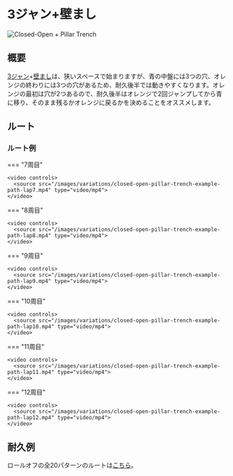 # 3ジャン+壁まし

![Closed-Open + Pillar Trench](../images/variations/closed-open-pillar-trench.jpg)

## 概要

[3ジャン](../rolls/closed-open-open-closed.md#orange)+[壁まし](../rolls/pillar-trench.md)は、狭いスペースで始まりますが、青の中盤には3つの穴、オレンジの終わりには3つの穴があるため、耐久後半では動きやすくなります。オレンジの最初は穴が2つあるので、耐久後半はオレンジで2回ジャンプしてから青に移り、そのまま残るかオレンジに戻るかを決めることをオススメします。

## ルート

### ルート例

=== "7周目"

    <video controls>
      <source src="/images/variations/closed-open-pillar-trench-example-path-lap7.mp4" type="video/mp4">
    </video>

=== "8周目"

    <video controls>
      <source src="/images/variations/closed-open-pillar-trench-example-path-lap8.mp4" type="video/mp4">
    </video>

=== "9周目"

    <video controls>
      <source src="/images/variations/closed-open-pillar-trench-example-path-lap9.mp4" type="video/mp4">
    </video>

=== "10周目"

    <video controls>
      <source src="/images/variations/closed-open-pillar-trench-example-path-lap10.mp4" type="video/mp4">
    </video>

=== "11周目"

    <video controls>
      <source src="/images/variations/closed-open-pillar-trench-example-path-lap11.mp4" type="video/mp4">
    </video>

=== "12周目"

    <video controls>
      <source src="/images/variations/closed-open-pillar-trench-example-path-lap12.mp4" type="video/mp4">
    </video>

## 耐久例

ロールオフの全20パターンのルートは[こちら](https://www.youtube.com/playlist?list=PLG_QNSp9ZgJLWYSNl4vY26VJCZeOQHO1F)。

